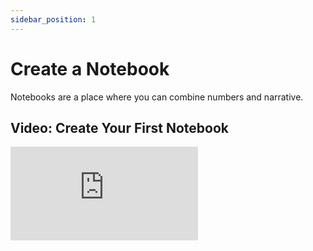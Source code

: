 ```yaml
---
sidebar_position: 1
---
```


# Create a Notebook

Notebooks are a place where you can combine numbers and narrative.

## Video: Create Your First Notebook

<div style={{position: 'relative', paddingBottom: '59.01639344262295%', height: 0}}>
  <iframe src="https://www.loom.com/embed/340dbd581995498ead89262b1a1bdad9" frameBorder={0} webkitallowfullscreen mozallowfullscreen allowFullScreen style={{position: 'absolute', top: 0, left: 0, width: '100%', height: '100%'}} />
</div>

<br />

## Create a New Notebook

- To **create a notebook**, go to your workspace and click `Create Notebook` on the top right.

## Duplicate a Published Notebook

- To **duplicate a published notebook**, make sure you're signed in and visit the notebook you want to duplicate, then click `Duplicate Notebook` on the top right. <br />
  Take a look at our [Gallery of examples](/gallery) to find notebooks to duplicate.

## Duplicate Your Notebook

- To **duplicate your notebook**, on your workspace, hover the notebook you wish to duplicate, click the `•••` button on the right, and click `Duplicate`.

## Archive a Notebook

Archive a notebook.

- To **archive a notebook**, on your workspace, hover the notebook you wish to delete, click the `•••` button on the right, and click `Archive`.

## Delete a Notebook

Delete a notebook forever. You can only delete notebooks that have been archived, to prevent accidental loss of data.

- To **delete a notebook**, in the dashboard, on your archived notebooks section, hover the notebook you wish to delete, click the `•••` button on the right, and click `Delete`.

## Export a Notebook

Download a copy of the contents of your notebook as a `json` file.

- To **export a notebook**, go to your workspace, hover the notebook you want to export, click the `•••` button on the right and click `Download`.

- To **import a notebook**, drag the `.json` file from your computer to any Decipad workspace.

<br />

---

# Continue Exploring:

- [Add blocks to your notebook](/docs/quick-start/blocks)
